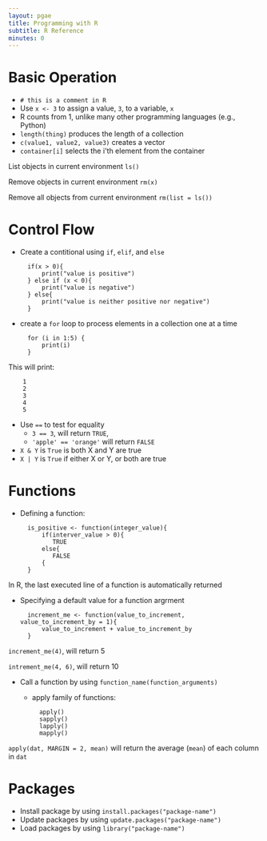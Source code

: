 ```yaml
---
layout: pgae
title: Programming with R
subtitle: R Reference
minutes: 0
---
```

# Basic Operation

- `# this is a comment in R`
- Use `x <- 3` to assign a value, `3`,  to a variable, `x`
- R counts from 1, unlike many other programming languages (e.g., Python)
- `length(thing)` produces the length of a collection
- `c(value1, value2, value3)` creates a vector
- `container[i]` selects the i'th element from the container

List objects in current environment
`ls()`

Remove objects in current environment
`rm(x)`

Remove all objects from current environment
`rm(list = ls())`

# Control Flow

- Create a contitional using `if`, `elif`, and `else`

		if(x > 0){
			print("value is positive")
		} else if (x < 0){
			print("value is negative")
		} else{
			print("value is neither positive nor negative")
		}

- create a `for` loop to process elements in a collection one at a time

		for (i in 1:5) {
			print(i)
		}

This will print:

		1
		2
		3
		4
		5


- Use `==` to test for equality
  - `3 == 3`, will return `TRUE`,
  - `'apple' == 'orange'` will return `FALSE`
- `X & Y` is `True` is both X and Y are true
- `X | Y` is `True` if either X or Y, or both are true

# Functions

- Defining a function:

		is_positive <- function(integer_value){
			if(interver_value > 0){
			   TRUE
			else{
			   FALSE
			{
		}

In R, the last executed line of a function is automatically returned

- Specifying a default value for a function argrment

		increment_me <- function(value_to_increment, value_to_increment_by = 1){
			value_to_increment + value_to_increment_by
		}

`increment_me(4)`, will return 5

`intrement_me(4, 6)`, will return 10

- Call a function by using `function_name(function_arguments)`

	- apply family of functions:

			apply()
			sapply()
			lapply()
			mapply()

`apply(dat, MARGIN = 2, mean)`
will return the average (`mean`) of each column in `dat`

# Packages
- Install package by using `install.packages("package-name")`
- Update packages by using `update.packages("package-name")`
- Load packages by using `library("package-name")`
